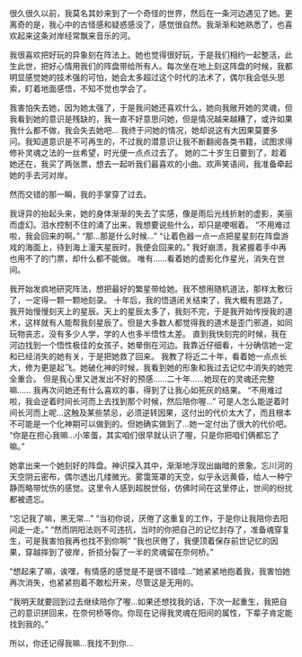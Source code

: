 很久很久以前，我莫名其妙来到了一个奇怪的世界，然后在一条河边遇见了她。更离奇的是，我心中的古怪感和疑惑感没了，感觉很自然。我渐渐和她熟悉了，也喜欢起来这条对岸经常飘来音乐的河。

我很喜欢把好玩的异象刻在阵法上。她也觉得很好玩，于是我们相约一起整活，此生此世，把好心情用我们的阵盘带给所有人。每次坐在地上刻这阵盘的时候，我都明显感觉她的技术强的可怕，她会太多超过这个时代的法术了，偶尔我会低头思索，盯着地面感悟，不知不觉也学会了。

我害怕失去她，因为她太强了，于是我问她还喜欢什么，她向我敞开她的灵魂，但我看到她的意识是残缺的，我一直不好意思问她，但是情况越来越糟了，或许如果我什么都不做，我会失去她吧...
我终于问她的情况，她却说这有大因果莫要多问。我知道意识是不可再生的，不过我的潜意识让我不断翻阅各类书籍，试图求得修补灵魂之法的一丝希望，时光便一点点过去了。
她的二十岁生日要到了，趁着她还在，我买了两张票，想去一起听我们最喜欢的小曲。欢声笑语间，我准备牵起她的手去河对岸。

然而交错的那一瞬，我的手掌穿了过去。

我讶异的抬起头来，她的身体渐渐的失去了实感，像是雨后光线折射的虚影，美丽而虚幻。泪水控制不住的涌了出来，我想要说些什么，却只是哽咽着。
“不用难过啦，我会回来的啊。”
“那...那是什么时候...”
“让着色器一点一点把星星刻在阵盘游戏的海面上，待到海上漫天星辰时，我便会回来的。”
我好崩溃，我紧握着手中再也用不了的门票，却什么都不能做。
唯有......看着她的虚影化作星光，消失在世间。

我开始发疯地研究阵法，想把最好的繁星带给她。我不想用随机道法，那样太敷衍了，一定得一颗一颗地刻录。
十年后，我的悟道闭关结束了，我大概有思路了，我开始慢慢刻天上的星辰。天上的星辰太多了，我刻不完，于是我开始传授我的道术，这样就有人能帮我刻星辰了。但是大多数人都觉得我的道术是歪门邪道，如同玩物丧志，没有多少人学，学的人也多半悟性太差。
直到我快刻完的时候，我在河边找到一个悟性极佳的女孩子，她晕倒在河边。我靠近仔细看，十分确信她一定和已经消失的她有关，于是把她救了回来。
我教了将近二十年，看着她一点点长大，修为更是起飞。她破化神的时候，我看到她的形象和我过去记忆中消失的她完全重合。
但是我心里又迸发出不好的预感......二十年......她现在的灵魂还完整嘛......
我再次问她还有什么喜欢的事，得到了让我心如死灰的结果。
“不用难过啦，我会逆着时间长河而上去找到那个时候，然后陪你喔...”
可是人怎么能逆着时间长河而上呢...这触及某些禁忌，必须逆转因果，这付出的代价太大了，而且根本不可能是一个化神期可以做到的。但她确实做到了...她一定付出了很大的代价吧。
“你是在担心我嘛...小笨蛋，其实咱们很早就认识了喔，只是你把咱们俩都忘了嘛。”

她拿出来一个她刻好的阵盘。神识探入其中，渐渐地浮现出幽暗的景象。忘川河的天空阴云密布，偶尔透出几缕微光。雾霭笼罩的天空，似乎永远黄昏，给人一种宁静而略带忧伤的感觉。这里令人感到超脱世俗，仿佛时间在这里停止，世间的纷扰都被遗忘。

“忘记我了嘛，黑无常...”
“当初你说，厌倦了这重复的工作，于是你让我陪你去阳间走一走。”
“然而阴阳法则不可违抗，当时的你把自己的记忆封存了，准备魂穿复生，可是我害怕我再也找不到你啊”
“我也厌倦了，我便顶着保存前世记忆的因果，穿越摔到了彼岸，折损分裂了一半的灵魂留在奈何桥。”

“想起来了嘛，诶嘿，有情感的感觉是不是很不错哇...”她紧紧地抱着我，我害怕她再次消失，也紧紧抱着不敢松开来，尽管这是无用的。

“我明天就要回到过去继续陪你了喔...如果还想找我的话，下次一起重生，我把自己的意识拼回来，在奈何桥等你。你现在记得我灵魂在阳间的属性，下辈子肯定能找到我的。”

所以，你还记得我嘛...我找不到你...
